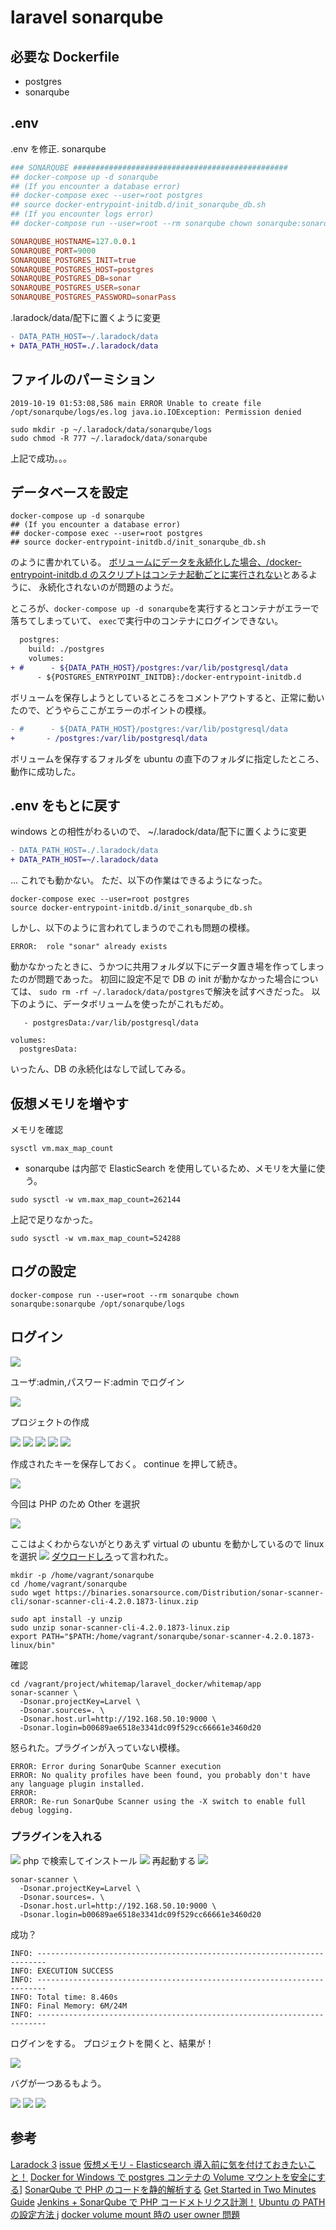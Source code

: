 # laravel sonarqube

## 必要な Dockerfile

- postgres
- sonarqube

## .env

.env を修正. sonarqube

```conf
### SONARQUBE ################################################
## docker-compose up -d sonarqube
## (If you encounter a database error)
## docker-compose exec --user=root postgres
## source docker-entrypoint-initdb.d/init_sonarqube_db.sh
## (If you encounter logs error)
## docker-compose run --user=root --rm sonarqube chown sonarqube:sonarqube /opt/sonarqube/logs

SONARQUBE_HOSTNAME=127.0.0.1
SONARQUBE_PORT=9000
SONARQUBE_POSTGRES_INIT=true
SONARQUBE_POSTGRES_HOST=postgres
SONARQUBE_POSTGRES_DB=sonar
SONARQUBE_POSTGRES_USER=sonar
SONARQUBE_POSTGRES_PASSWORD=sonarPass
```

.laradock/data/配下に置くように変更

```diff
- DATA_PATH_HOST=~/.laradock/data
+ DATA_PATH_HOST=./.laradock/data
```

## ファイルのパーミション

```
2019-10-19 01:53:08,586 main ERROR Unable to create file /opt/sonarqube/logs/es.log java.io.IOException: Permission denied
```

```
sudo mkdir -p ~/.laradock/data/sonarqube/logs
sudo chmod -R 777 ~/.laradock/data/sonarqube
```

上記で成功。。。

## データベースを設定

```
docker-compose up -d sonarqube
## (If you encounter a database error)
## docker-compose exec --user=root postgres
## source docker-entrypoint-initdb.d/init_sonarqube_db.sh
```

のように書かれている。
[ボリュームにデータを永続化した場合、/docker-entrypoint-initdb.d のスクリプトはコンテナ起動ごとに実行されない](https://qiita.com/kimullaa/items/70eaec61c02d2513e76c)とあるように、
永続化されないのが問題のようだ。

ところが、`docker-compose up -d sonarqube`を実行するとコンテナがエラーで落ちてしまっていて、
`exec`で実行中のコンテナにログインできない。

```diff
  postgres:
    build: ./postgres
    volumes:
+ #      - ${DATA_PATH_HOST}/postgres:/var/lib/postgresql/data
      - ${POSTGRES_ENTRYPOINT_INITDB}:/docker-entrypoint-initdb.d
```

ボリュームを保存しようとしているところをコメントアウトすると、正常に動いたので、どうやらここがエラーのポイントの模様。

```diff
- #      - ${DATA_PATH_HOST}/postgres:/var/lib/postgresql/data
+       - /postgres:/var/lib/postgresql/data
```

ボリュームを保存するフォルダを ubuntu の直下のフォルダに指定したところ、動作に成功した。

## .env をもとに戻す

windows との相性がわるいので、 ~/.laradock/data/配下に置くように変更

```diff
- DATA_PATH_HOST=./.laradock/data
+ DATA_PATH_HOST=~/.laradock/data
```

... これでも動かない。
ただ、以下の作業はできるようになった。

```
docker-compose exec --user=root postgres
source docker-entrypoint-initdb.d/init_sonarqube_db.sh
```

しかし、以下のように言われてしまうのでこれも問題の模様。

```
ERROR:  role "sonar" already exists
```

動かなかったときに、うかつに共用フォルダ以下にデータ置き場を作ってしまったのが問題であった。
初回に設定不足で DB の init が動かなかった場合については、
`sudo rm -rf ~/.laradock/data/postgres`で解決を試すべきだった。
以下のように、データボリュームを使ったがこれもだめ。

```
   - postgresData:/var/lib/postgresql/data

volumes:
  postgresData:
```

いったん、DB の永続化はなしで試してみる。

## 仮想メモリを増やす

メモリを確認

```
sysctl vm.max_map_count
```

- sonarqube は内部で ElasticSearch を使用しているため、メモリを大量に使う。

```
sudo sysctl -w vm.max_map_count=262144
```

上記で足りなかった。

```
sudo sysctl -w vm.max_map_count=524288
```

## ログの設定

```
docker-compose run --user=root --rm sonarqube chown sonarqube:sonarqube /opt/sonarqube/logs
```

## ログイン

![](./img/laravel_sonarqube/2019-10-19-11-11-07.png)

ユーザ:admin,パスワード:admin でログイン

![](./img/laravel_sonarqube/2019-10-19-11-17-00.png)

プロジェクトの作成

![](../img/laravel_sonarqube/2019-10-19-11-28-13.png)
![](../img/laravel_sonarqube/2019-10-19-11-28-46.png)
![](../img/laravel_sonarqube/2019-10-19-11-29-36.png)
![](../img/laravel_sonarqube/2019-10-19-11-30-29.png)
![](../img/laravel_sonarqube/2019-10-19-11-37-18.png)

作成されたキーを保存しておく。
continue を押して続き。

![](../img/laravel_sonarqube/2019-10-19-11-37-56.png)

今回は PHP のため Other を選択

![](./img/laravel_sonarqube/2019-10-19-11-39-32.png)

ここはよくわからないがとりあえず virtual の ubuntu を動かしているので
linux を選択
![](../img/laravel_sonarqube/2019-10-19-11-41-21.png)
[ダウロードしろ](https://docs.sonarqube.org/latest/analysis/scan/sonarscanner/)って言われた。

```
mkdir -p /home/vagrant/sonarqube
cd /home/vagrant/sonarqube
sudo wget https://binaries.sonarsource.com/Distribution/sonar-scanner-cli/sonar-scanner-cli-4.2.0.1873-linux.zip
```

```
sudo apt install -y unzip
sudo unzip sonar-scanner-cli-4.2.0.1873-linux.zip
export PATH="$PATH:/home/vagrant/sonarqube/sonar-scanner-4.2.0.1873-linux/bin"
```

確認

```
cd /vagrant/project/whitemap/laravel_docker/whitemap/app
sonar-scanner \
  -Dsonar.projectKey=Larvel \
  -Dsonar.sources=. \
  -Dsonar.host.url=http://192.168.50.10:9000 \
  -Dsonar.login=b00689ae6518e3341dc09f529cc66661e3460d20
```

怒られた。プラグインが入っていない模様。

```
ERROR: Error during SonarQube Scanner execution
ERROR: No quality profiles have been found, you probably don't have any language plugin installed.
ERROR:
ERROR: Re-run SonarQube Scanner using the -X switch to enable full debug logging.
```

### プラグインを入れる

![](../img/laravel_sonarqube/2019-10-19-12-09-04.png)
php で検索してインストール
![](../img/laravel_sonarqube/2019-10-19-12-10-04.png)
再起動する
![](../img/laravel_sonarqube/2019-10-19-12-17-05.png)

```
sonar-scanner \
  -Dsonar.projectKey=Larvel \
  -Dsonar.sources=. \
  -Dsonar.host.url=http://192.168.50.10:9000 \
  -Dsonar.login=b00689ae6518e3341dc09f529cc66661e3460d20
```

成功？

```
INFO: ------------------------------------------------------------------------
INFO: EXECUTION SUCCESS
INFO: ------------------------------------------------------------------------
INFO: Total time: 8.460s
INFO: Final Memory: 6M/24M
INFO: ------------------------------------------------------------------------
```

ログインをする。
プロジェクトを開くと、結果が！

![](../img/laravel_sonarqube/2019-10-19-12-20-01.png)

バグが一つあるもよう。

![](../img/laravel_sonarqube/2019-10-19-12-23-10.png)
![](../img/laravel_sonarqube/2019-10-19-12-24-52.png)
![](../img/laravel_sonarqube/2019-10-19-12-25-22.png)

## 参考

[Laradock 3](https://laradock.io/documentation/#install-sonarqube-automatic-code-review-tool)
[issue](https://github.com/SonarSource/docker-sonarqube/issues/282#issuecomment-507735864)
[仮想メモリ - Elasticsearch 導入前に気を付けておきたいこと！](https://qiita.com/uzresk/items/e0b10c14875b79c450f2#%E4%BB%AE%E6%83%B3%E3%83%A1%E3%83%A2%E3%83%AA)
[Docker for Windows で postgres コンテナの Volume マウントを安全にする](https://qiita.com/megmogmog1965/items/e7cd4500006c3b6b1894)]
[SonarQube で PHP のコードを静的解析する](https://qiita.com/kadoyau/items/70f4a403b42847e4ed00)
[Get Started in Two Minutes Guide](https://docs.sonarqube.org/latest/setup/get-started-2-minutes/)
[Jenkins + SonarQube で PHP コードメトリクス計測！](http://kenzo0107.hatenablog.com/entry/2016/05/21/010902)
[Ubuntu の PATH の設定方法 j](https://qiita.com/takanemu/items/6027291be8a2a6af9adc)
[docker volume mount 時の user owner 問題](https://qiita.com/hikaruna/items/e04371fd49da0338ad81)
